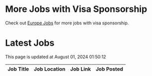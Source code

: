 # More Jobs with Visa Sponsorship

Check out [Europe Jobs](https://github.com/sureshparimi/europejobs#latest-jobs) for more jobs with visa sponsorship.

# Latest Jobs

This page is updated at August 01, 2024 01:50:12

| Job Title | Job Location | Job Link | Job Posted |
| --- | --- | --- | --- |
